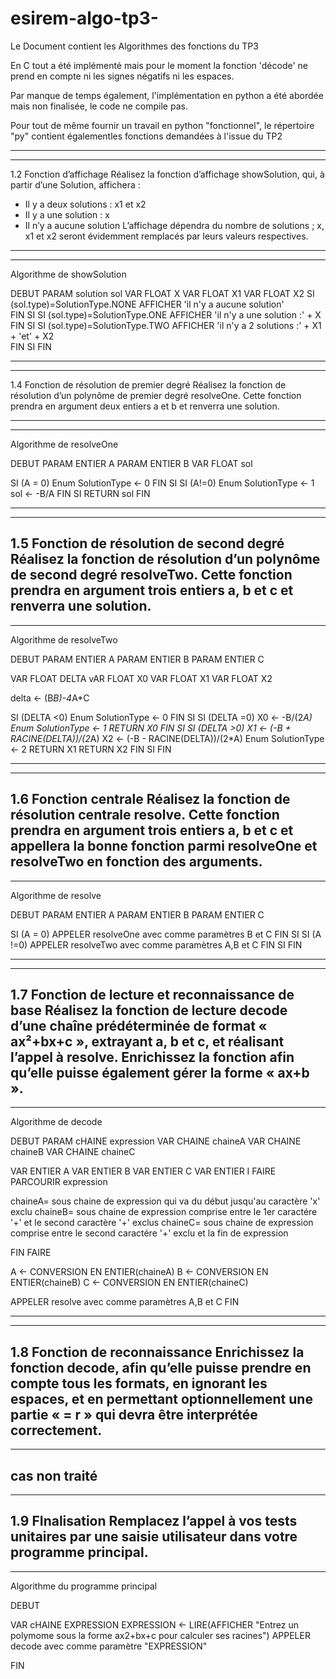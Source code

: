 # esirem-algo-tp3-
Le Document contient les Algorithmes des fonctions du TP3

En C tout a été implémenté mais pour le moment la fonction 'décode' ne prend en compte ni les signes négatifs ni les espaces.
 
Par manque de temps également, l'implémentation en python a été abordée mais non finalisée, le code ne compile pas.

Pour tout de même fournir un travail en python "fonctionnel", le répertoire "py" contient égalementles fonctions demandées à l'issue du TP2


---------------------------------------------------------------------------------------------------------------------------------------------------------------------------------------------------
---------------------------------------------------------------------------------------------------------------------------------------------------------------------------------------------------
1.2	Fonction d’affichage
Réalisez la fonction d’affichage showSolution, qui, à partir d’une Solution, affichera :
-	Il y a deux solutions : x1 et x2
-	Il y a une solution : x
-	Il n’y a aucune solution
L’affichage dépendra du nombre de solutions ; x, x1 et x2 seront évidemment remplacés par leurs valeurs respectives.
---------------------------------------------------------------------------------------------------------------------------------------------------------------------------------------------------
---------------------------------------------------------------------------------------------------------------------------------------------------------------------------------------------------
Algorithme de showSolution


DEBUT 
PARAM solution sol
VAR FLOAT X
VAR FLOAT X1
VAR FLOAT X2
SI (sol.type)=SolutionType.NONE
AFFICHER 'il n'y a aucune solution'		
FIN SI
SI (sol.type)=SolutionType.ONE
AFFICHER 'il n'y a une solution :' + X		
FIN SI
SI (sol.type)=SolutionType.TWO
AFFICHER 'il n'y a 2 solutions :' + X1 + 'et' + X2		
FIN SI
FIN

---------------------------------------------------------------------------------------------------------------------------------------------------------------------------------------------------
---------------------------------------------------------------------------------------------------------------------------------------------------------------------------------------------------

1.4	Fonction de résolution de premier degré
Réalisez la fonction de résolution d’un polynôme de premier degré resolveOne. Cette fonction prendra en argument deux entiers a et b et renverra une solution.

---------------------------------------------------------------------------------------------------------------------------------------------------------------------------------------------------
---------------------------------------------------------------------------------------------------------------------------------------------------------------------------------------------------
Algorithme de resolveOne 

DEBUT 
PARAM ENTIER A
PARAM ENTIER B
VAR FLOAT sol

SI (A = 0)
Enum SolutionType <- 0
FIN SI
SI (A!=0)
Enum SolutionType <- 1
sol <- -B/A
FIN SI
RETURN sol
FIN


---------------------------------------------------------------------------------------------------------------------------------------------------------------------------------------------------
---------------------------------------------------------------------------------------------------------------------------------------------------------------------------------------------------

1.5	Fonction de résolution de second degré
Réalisez la fonction de résolution d’un polynôme de second degré resolveTwo. Cette fonction prendra en argument trois entiers a, b et c et renverra une solution.
---------------------------------------------------------------------------------------------------------------------------------------------------------------------------------------------------
---------------------------------------------------------------------------------------------------------------------------------------------------------------------------------------------------
Algorithme de resolveTwo


DEBUT 
PARAM ENTIER A
PARAM ENTIER B
PARAM ENTIER C

VAR FLOAT DELTA
vAR FLOAT X0
VAR FLOAT X1
VAR FLOAT X2

delta <- (B*B)-4*A*C

SI (DELTA <0) Enum SolutionType <- 0
FIN SI
SI (DELTA =0) 	X0 <- -B/(2*A)
		Enum SolutionType <- 1
		RETURN X0
FIN SI
SI (DELTA >0)	X1 <- (-B + RACINE(DELTA))/(2*A)
		X2 <- (-B - RACINE(DELTA))/(2*A)
		Enum SolutionType <- 2
		RETURN X1
		RETURN X2
FIN SI
FIN

---------------------------------------------------------------------------------------------------------------------------------------------------------------------------------------------------
---------------------------------------------------------------------------------------------------------------------------------------------------------------------------------------------------

1.6	Fonction centrale
Réalisez la fonction de résolution centrale resolve. Cette fonction prendra en argument trois entiers a, b et c et appellera la bonne fonction parmi resolveOne et resolveTwo en fonction des arguments.
---------------------------------------------------------------------------------------------------------------------------------------------------------------------------------------------------
---------------------------------------------------------------------------------------------------------------------------------------------------------------------------------------------------
Algorithme de resolve

DEBUT 
PARAM ENTIER A
PARAM ENTIER B
PARAM ENTIER C

SI (A = 0) APPELER resolveOne avec comme paramètres B et C
FIN SI
SI (A !=0) APPELER resolveTwo avec comme paramètres A,B et C
FIN SI
FIN

---------------------------------------------------------------------------------------------------------------------------------------------------------------------------------------------------
---------------------------------------------------------------------------------------------------------------------------------------------------------------------------------------------------

1.7	Fonction de lecture et reconnaissance de base
Réalisez la fonction de lecture decode d’une chaîne prédéterminée de format « ax²+bx+c », extrayant a, b et c, et réalisant l’appel à resolve.
Enrichissez la fonction afin qu’elle puisse également gérer la forme « ax+b ». 
---------------------------------------------------------------------------------------------------------------------------------------------------------------------------------------------------
---------------------------------------------------------------------------------------------------------------------------------------------------------------------------------------------------
Algorithme de decode

DEBUT
PARAM cHAINE expression
VAR CHAINE chaineA
VAR CHAINE chaineB
VAR CHAINE chaineC

VAR ENTIER A
VAR ENTIER B
VAR ENTIER C
VAR ENTIER I
FAIRE PARCOURIR expression

chaineA= sous chaine de expression qui va du début jusqu'au caractère 'x' exclu
chaineB= sous chaine de expression comprise entre le 1er caractére '+' et le second caractère '+' exclus
chaineC= sous chaine de expression comprise entre le second caractére '+' exclu et la fin de expression

FIN FAIRE

A <- CONVERSION EN ENTIER(chaineA)
B <- CONVERSION EN ENTIER(chaineB)
C <- CONVERSION EN ENTIER(chaineC)

APPELER resolve avec comme paramètres A,B et C
FIN

---------------------------------------------------------------------------------------------------------------------------------------------------------------------------------------------------
---------------------------------------------------------------------------------------------------------------------------------------------------------------------------------------------------

1.8	Fonction de reconnaissance
Enrichissez la fonction decode, afin qu’elle puisse prendre en compte tous les formats, en ignorant les espaces, et en permettant optionnellement une partie « = r » qui devra être interprétée correctement.
---------------------------------------------------------------------------------------------------------------------------------------------------------------------------------------------------
---------------------------------------------------------------------------------------------------------------------------------------------------------------------------------------------------
cas non traité
---------------------------------------------------------------------------------------------------------------------------------------------------------------------------------------------------
---------------------------------------------------------------------------------------------------------------------------------------------------------------------------------------------------
1.9	FInalisation
Remplacez l’appel à vos tests unitaires par une saisie utilisateur dans votre programme principal.
---------------------------------------------------------------------------------------------------------------------------------------------------------------------------------------------------
---------------------------------------------------------------------------------------------------------------------------------------------------------------------------------------------------
Algorithme du programme principal

DEBUT

VAR cHAINE EXPRESSION
EXPRESSION <- LIRE(AFFICHER "Entrez un polymome sous la forme ax2+bx+c pour calculer ses racines")
APPELER decode avec comme paramètre "EXPRESSION"

FIN
